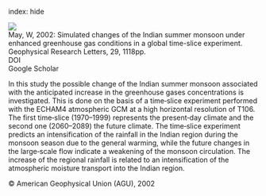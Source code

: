 index: hide

<div class="Citation">
    <div class="Citation-thumb CitationThumb-linked"  data-href="https://doi.org/10.1029/2001gl013808">
      <img src="https://static.claimspace.cloud/climate-study-static/refs/thumbs/12/May_2002-thumb.png" />
    </div>

  <div class="Citation-body">
    <div class="Citation-text">May, W, 2002: Simulated changes of the Indian summer monsoon under enhanced greenhouse gas conditions in a global time-slice experiment. <span class="Article-journal">Geophysical Research Letters, </span><span class="Article-volume">29, </span>1118pp.</div>
    <div class="Citation-links">
      <div class="CitationLink" data-href="https://doi.org/10.1029/2001gl013808">
        <div class="CitationLink-icon CitationLink-Doi"></div>
        <div class="CitationLink-text">DOI</div>
      </div>
      <div class="CitationLink" data-href="https://scholar.google.com/scholar?q=10.1029/2001gl013808">
        <div class="CitationLink-icon CitationLink-Scholar"></div>
        <div class="CitationLink-text">Google Scholar</div>
      </div>
    </div>
  </div>
</div>

In this study the possible change of the Indian summer monsoon associated with the anticipated increase in the greenhouse gases concentrations is investigated. This is done on the basis of a time‐slice experiment performed with the ECHAM4 atmospheric GCM at a high horizontal resolution of T106. The first time‐slice (1970–1999) represents the present‐day climate and the second one (2060–2089) the future climate. The time‐slice experiment predicts an intensification of the rainfall in the Indian region during the monsoon season due to the general warming, while the future changes in the large‐scale flow indicate a weakening of the monsoon circulation. The increase of the regional rainfall is related to an intensification of the atmospheric moisture transport into the Indian region.

<div class="Citation-copy">
&copy; American Geophysical Union (AGU), 2002
</div>
